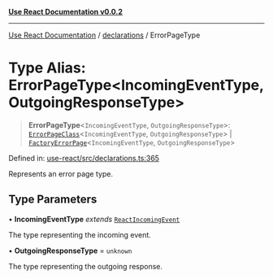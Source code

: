 [**Use React Documentation v0.0.2**](../../README.md)

***

[Use React Documentation](../../modules.md) / [declarations](../README.md) / ErrorPageType

# Type Alias: ErrorPageType\<IncomingEventType, OutgoingResponseType\>

> **ErrorPageType**\<`IncomingEventType`, `OutgoingResponseType`\>: [`ErrorPageClass`](ErrorPageClass.md)\<`IncomingEventType`, `OutgoingResponseType`\> \| [`FactoryErrorPage`](FactoryErrorPage.md)\<`IncomingEventType`, `OutgoingResponseType`\>

Defined in: [use-react/src/declarations.ts:365](https://github.com/stonemjs/use-react/blob/0635de04acc6b3a5c28dcf07d1e12a39a8b5e0b9/src/declarations.ts#L365)

Represents an error page type.

## Type Parameters

• **IncomingEventType** *extends* [`ReactIncomingEvent`](ReactIncomingEvent.md)

The type representing the incoming event.

• **OutgoingResponseType** = `unknown`

The type representing the outgoing response.
